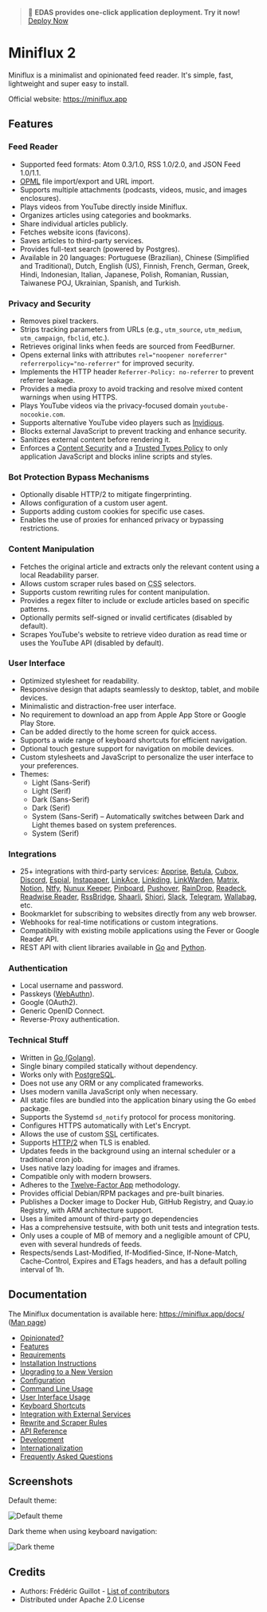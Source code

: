 > 🚀 **EDAS provides one-click application deployment. Try it now!** [Deploy Now](https://edasnext.console.aliyun.com/#/home?tab=marketplace&marketDetail=484f046a-5117-446d-b608-66294a1b24a0)

Miniflux 2
==========

Miniflux is a minimalist and opinionated feed reader.
It's simple, fast, lightweight and super easy to install.

Official website: <https://miniflux.app>

Features
--------

### Feed Reader

- Supported feed formats: Atom 0.3/1.0, RSS 1.0/2.0, and JSON Feed 1.0/1.1.
- [OPML](https://en.wikipedia.org/wiki/OPML) file import/export and URL import.
- Supports multiple attachments (podcasts, videos, music, and images enclosures).
- Plays videos from YouTube directly inside Miniflux.
- Organizes articles using categories and bookmarks.
- Share individual articles publicly.
- Fetches website icons (favicons).
- Saves articles to third-party services.
- Provides full-text search (powered by Postgres).
- Available in 20 languages: Portuguese (Brazilian), Chinese (Simplified and Traditional), Dutch, English (US), Finnish, French, German, Greek, Hindi, Indonesian, Italian, Japanese, Polish, Romanian, Russian, Taiwanese POJ, Ukrainian, Spanish, and Turkish.

### Privacy and Security

- Removes pixel trackers.
- Strips tracking parameters from URLs (e.g., `utm_source`, `utm_medium`, `utm_campaign`, `fbclid`, etc.).
- Retrieves original links when feeds are sourced from FeedBurner.
- Opens external links with attributes `rel="noopener noreferrer" referrerpolicy="no-referrer"` for improved security.
- Implements the HTTP header `Referrer-Policy: no-referrer` to prevent referrer leakage.
- Provides a media proxy to avoid tracking and resolve mixed content warnings when using HTTPS.
- Plays YouTube videos via the privacy-focused domain `youtube-nocookie.com`.
- Supports alternative YouTube video players such as [Invidious](https://invidio.us).
- Blocks external JavaScript to prevent tracking and enhance security.
- Sanitizes external content before rendering it.
- Enforces a [Content Security](https://developer.mozilla.org/en-US/docs/Web/HTTP/CSP) and a [Trusted Types Policy](https://developer.mozilla.org/en-US/docs/Web/API/Trusted_Types_API) to only application JavaScript and blocks inline scripts and styles. 

### Bot Protection Bypass Mechanisms

- Optionally disable HTTP/2 to mitigate fingerprinting.
- Allows configuration of a custom user agent.
- Supports adding custom cookies for specific use cases.
- Enables the use of proxies for enhanced privacy or bypassing restrictions.

### Content Manipulation

- Fetches the original article and extracts only the relevant content using a local Readability parser.
- Allows custom scraper rules based on <abbr title="Cascading Style Sheets">CSS</abbr> selectors.
- Supports custom rewriting rules for content manipulation.
- Provides a regex filter to include or exclude articles based on specific patterns.
- Optionally permits self-signed or invalid certificates (disabled by default).
- Scrapes YouTube's website to retrieve video duration as read time or uses the YouTube API (disabled by default).

### User Interface

- Optimized stylesheet for readability.
- Responsive design that adapts seamlessly to desktop, tablet, and mobile devices.
- Minimalistic and distraction-free user interface.
- No requirement to download an app from Apple App Store or Google Play Store.
- Can be added directly to the home screen for quick access.
- Supports a wide range of keyboard shortcuts for efficient navigation.
- Optional touch gesture support for navigation on mobile devices.
- Custom stylesheets and JavaScript to personalize the user interface to your preferences.
- Themes:
    - Light (Sans-Serif)
    - Light (Serif)
    - Dark (Sans-Serif)
    - Dark (Serif)
    - System (Sans-Serif) – Automatically switches between Dark and Light themes based on system preferences.
    - System (Serif)

### Integrations

- 25+ integrations with third-party services: [Apprise](https://github.com/caronc/apprise), [Betula](https://sr.ht/~bouncepaw/betula/), [Cubox](https://cubox.cc/), [Discord](https://discord.com/), [Espial](https://github.com/jonschoning/espial), [Instapaper](https://www.instapaper.com/), [LinkAce](https://www.linkace.org/), [Linkding](https://github.com/sissbruecker/linkding), [LinkWarden](https://linkwarden.app/), [Matrix](https://matrix.org), [Notion](https://www.notion.com/), [Ntfy](https://ntfy.sh/), [Nunux Keeper](https://keeper.nunux.org/), [Pinboard](https://pinboard.in/), [Pushover](https://pushover.net), [RainDrop](https://raindrop.io/), [Readeck](https://readeck.org/en/), [Readwise Reader](https://readwise.io/read), [RssBridge](https://rss-bridge.org/), [Shaarli](https://github.com/shaarli/Shaarli), [Shiori](https://github.com/go-shiori/shiori), [Slack](https://slack.com/), [Telegram](https://telegram.org), [Wallabag](https://www.wallabag.org/), etc.
- Bookmarklet for subscribing to websites directly from any web browser.
- Webhooks for real-time notifications or custom integrations.
- Compatibility with existing mobile applications using the Fever or Google Reader API.
- REST API with client libraries available in [Go](https://github.com/miniflux/v2/tree/main/client) and [Python](https://github.com/miniflux/python-client).

### Authentication

- Local username and password.
- Passkeys ([WebAuthn](https://en.wikipedia.org/wiki/WebAuthn)).
- Google (OAuth2).
- Generic OpenID Connect.
- Reverse-Proxy authentication.

### Technical Stuff

- Written in [Go (Golang)](https://golang.org/).
- Single binary compiled statically without dependency.
- Works only with [PostgreSQL](https://www.postgresql.org/).
- Does not use any ORM or any complicated frameworks.
- Uses modern vanilla JavaScript only when necessary.
- All static files are bundled into the application binary using the Go `embed` package.
- Supports the Systemd `sd_notify` protocol for process monitoring.
- Configures HTTPS automatically with Let's Encrypt.
- Allows the use of custom <abbr title="Secure Sockets Layer">SSL</abbr> certificates.
- Supports [HTTP/2](https://en.wikipedia.org/wiki/HTTP/2) when TLS is enabled.
- Updates feeds in the background using an internal scheduler or a traditional cron job.
- Uses native lazy loading for images and iframes.
- Compatible only with modern browsers.
- Adheres to the [Twelve-Factor App](https://12factor.net/) methodology.
- Provides official Debian/RPM packages and pre-built binaries.
- Publishes a Docker image to Docker Hub, GitHub Registry, and Quay.io Registry, with ARM architecture support.
- Uses a limited amount of third-party go dependencies
- Has a comprehensive testsuite, with both unit tests and integration tests.
- Only uses a couple of MB of memory and a negligible amount of CPU, even with several hundreds of feeds.
- Respects/sends Last-Modified, If-Modified-Since, If-None-Match, Cache-Control, Expires and ETags headers, and has a default polling interval of 1h.

Documentation
-------------

The Miniflux documentation is available here: <https://miniflux.app/docs/> ([Man page](https://miniflux.app/miniflux.1.html))

- [Opinionated?](https://miniflux.app/opinionated.html)
- [Features](https://miniflux.app/features.html)
- [Requirements](https://miniflux.app/docs/requirements.html)
- [Installation Instructions](https://miniflux.app/docs/installation.html)
- [Upgrading to a New Version](https://miniflux.app/docs/upgrade.html)
- [Configuration](https://miniflux.app/docs/configuration.html)
- [Command Line Usage](https://miniflux.app/docs/cli.html)
- [User Interface Usage](https://miniflux.app/docs/ui.html)
- [Keyboard Shortcuts](https://miniflux.app/docs/keyboard_shortcuts.html)
- [Integration with External Services](https://miniflux.app/docs/#integrations)
- [Rewrite and Scraper Rules](https://miniflux.app/docs/rules.html)
- [API Reference](https://miniflux.app/docs/api.html)
- [Development](https://miniflux.app/docs/development.html)
- [Internationalization](https://miniflux.app/docs/i18n.html)
- [Frequently Asked Questions](https://miniflux.app/faq.html)

Screenshots
-----------

Default theme:

![Default theme](https://edas-hz.oss-cn-hangzhou.aliyuncs.com/edas-apps/charts-store/miniflux/image/overview.png)

Dark theme when using keyboard navigation:

![Dark theme](https://edas-hz.oss-cn-hangzhou.aliyuncs.com/edas-apps/charts-store/miniflux/image/item-selection-black-theme.png)

Credits
-------

- Authors: Frédéric Guillot - [List of contributors](https://github.com/miniflux/v2/graphs/contributors)
- Distributed under Apache 2.0 License
